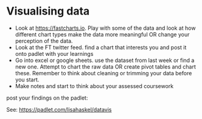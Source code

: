 # Visualising data

- Look at https://fastcharts.io.  Play with some of the data and look at how different chart types make the data more meaningful OR change your perception of the data.
- Look at the FT twitter feed.  find a chart that interests you and post it onto padlet with your learnings
- Go into excel or google sheets.  use the dataset from last week or find a new one.  Attempt to chart the raw data OR create pivot tables and chart these. Remember to think about cleaning or trimming your data before you start.
- Make notes and start to think about your assessed coursework

post your findings on the padlet:

See:
https://padlet.com/lisahaskel/datavis
